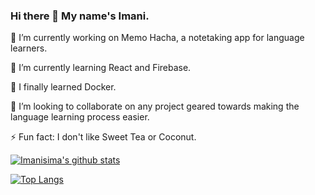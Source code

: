 ### Hi there 👋 My name's Imani.

🔭 I’m currently working on Memo Hacha, a notetaking app for language learners.

🌱 I’m currently learning React and Firebase.

🐳  I finally learned Docker.

👯 I’m looking to collaborate on any project geared towards making the language learning process easier.

⚡ Fun fact: I don't like Sweet Tea or Coconut.

[![Imanisima's github stats](https://github-readme-stats.vercel.app/api?username=Imanisima&theme=nightowl&show_icons=true)](https://github.com/Imanisima/github-readme-stats)

[![Top Langs](https://github-readme-stats.vercel.app/api/top-langs/?username=Imanisima&theme=nightowl)](https://github.com/Imanisima/github-readme-stats)
